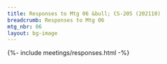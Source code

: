 ```yaml
---
title: Responses to Mtg 06 &bull; CS-205 (202110)
breadcrumb: Responses to Mtg 06
mtg_nbr: 06
layout: bg-image
---
```

 
{%- include meetings/responses.html -%}
